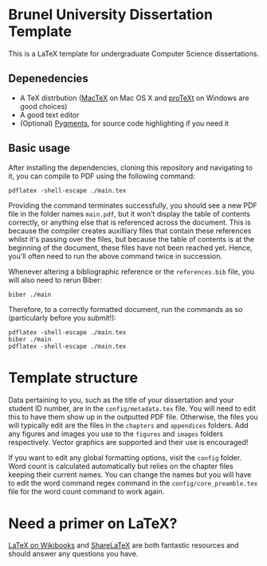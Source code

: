 # Brunel University Dissertation Template

This is a LaTeX template for undergraduate Computer Science dissertations.

## Depenedencies

* A TeX distrbution ([MacTeX](www.tug.org/mactex/) on Mac OS X and
  [proTeXt](http://www.tug.org/protext/) on Windows are good choices)
* A good text editor
* (Optional) [Pygments](http://pygments.org/), for source code highlighting if
  you need it

## Basic usage

After installing the dependencies, cloning this repository and navigating to
it, you can compile to PDF using the following command:

    pdflatex -shell-escape ./main.tex

Providing the command terminates successfully, you should see a new PDF file in
the folder names `main.pdf`, but it won't display the table of contents
correctly, or anything else that is referenced across the document. This is
because the compiler creates auxilliary files that contain these references
whilst it's passing over the files, but because the table of contents is at the
beginning of the document, these files have not been reached yet. Hence, you'll
often need to run the above command twice in succession.

Whenever altering a bibliographic reference or the `references.bib` file, you
will also need to rerun Biber:

    biber ./main

Therefore, to a correctly formatted document, run the commands as so
(particularly before you submit!):

    pdflatex -shell-escape ./main.tex
    biber ./main
    pdflatex -shell-escape ./main.tex

# Template structure

Data pertaining to you, such as the title of your dissertation and your student
ID number, are in the `config/metadata.tex` file. You will need to edit this to
have them show up in the outputted PDF file. Otherwise, the files you will
typically edit are the files in the `chapters` and `appendices` folders. Add
any figures and images you use to the `figures` and `images` folders
respectively. Vector graphics are supported and their use is encouraged!

If you want to edit any global formatting options, visit the `config` folder.
Word count is calculated automatically but relies on the chapter files keeping
their current names. You can change the names but you will have to edit the
word command regex command in the `config/core_preamble.tex` file for the word
count command to work again.

# Need a primer on LaTeX?

[LaTeX on Wikibooks](http://en.wikibooks.org/wiki/LaTeX) and
[ShareLaTeX](https://www.sharelatex.com/learn/Main_Page) are both fantastic
resources and should answer any questions you have.
